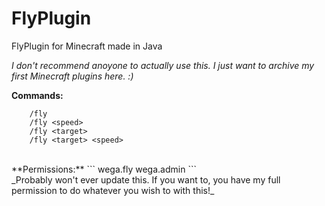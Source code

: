 # FlyPlugin
FlyPlugin for Minecraft made in Java
<br/>

_I don't recommend anoyone to actually use this. I just want to archive my first Minecraft plugins here. :)_
<br/>

**Commands:**
```
    /fly
    /fly <speed>
    /fly <target>
    /fly <target> <speed>
```
<br/>
**Permissions:**
```
    wega.fly
    wega.admin
```

<br/>
_Probably won't ever update this. If you want to, you have my full permission to do whatever you wish to with this!_
